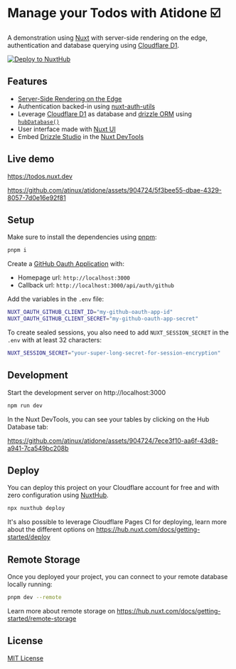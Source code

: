 # Manage your Todos with Atidone ☑️

A demonstration using [Nuxt](https://nuxt.com) with server-side rendering on the edge, authentication and database querying using [Cloudflare D1](https://developers.cloudflare.com/d1/).

[![Deploy to NuxtHub](https://hub.nuxt.com/button.svg)](https://admin.hub.nuxt.com/new?template=todos)

## Features

- [Server-Side Rendering on the Edge](https://nuxt.com/blog/nuxt-on-the-edge)
- Authentication backed-in using [nuxt-auth-utils](https://github.com/atinux/nuxt-auth-utils)
- Leverage [Cloudflare D1](https://developers.cloudflare.com/d1/) as database and [drizzle ORM](https://orm.drizzle.team/) using [`hubDatabase()`](https://hub.nuxt.com/docs/storage/database)
- User interface made with [Nuxt UI](https://ui.nuxt.com)
- Embed [Drizzle Studio](https://orm.drizzle.team/drizzle-studio/overview/) in the [Nuxt DevTools](https://devtools.nuxt.com)

## Live demo

https://todos.nuxt.dev

https://github.com/atinux/atidone/assets/904724/5f3bee55-dbae-4329-8057-7d0e16e92f81

## Setup

Make sure to install the dependencies using [pnpm](https://pnpm.io/):

```bash
pnpm i
```

Create a [GitHub Oauth Application](https://github.com/settings/applications/new) with:
- Homepage url: `http://localhost:3000`
- Callback url: `http://localhost:3000/api/auth/github`

Add the variables in the `.env` file:

```bash
NUXT_OAUTH_GITHUB_CLIENT_ID="my-github-oauth-app-id"
NUXT_OAUTH_GITHUB_CLIENT_SECRET="my-github-oauth-app-secret"
```

To create sealed sessions, you also need to add `NUXT_SESSION_SECRET` in the `.env` with at least 32 characters:

```bash
NUXT_SESSION_SECRET="your-super-long-secret-for-session-encryption"
```

## Development

Start the development server on http://localhost:3000

```bash
npm run dev
```

In the Nuxt DevTools, you can see your tables by clicking on the Hub Database tab:

https://github.com/atinux/atidone/assets/904724/7ece3f10-aa6f-43d8-a941-7ca549bc208b

## Deploy

You can deploy this project on your Cloudflare account for free and with zero configuration using [NuxtHub](https://hub.nuxt.com).

```bash
npx nuxthub deploy
```

It's also possible to leverage Cloudflare Pages CI for deploying, learn more about the different options on https://hub.nuxt.com/docs/getting-started/deploy

## Remote Storage

Once you deployed your project, you can connect to your remote database locally running:
  
```bash
pnpm dev --remote
```

Learn more about remote storage on https://hub.nuxt.com/docs/getting-started/remote-storage

## License

[MIT License](./LICENSE)
